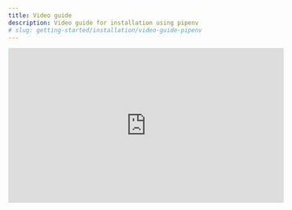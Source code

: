 ```yaml
---
title: Video guide
description: Video guide for installation using pipenv
# slug: getting-started/installation/video-guide-pipenv
---
```


<iframe width="560" height="315" src="https://www.youtube.com/embed/JfV82XoXELQ" title="YouTube video player" frameborder="0" allow="accelerometer; autoplay; clipboard-write; encrypted-media; gyroscope; picture-in-picture; allowfullscreen"></iframe>
